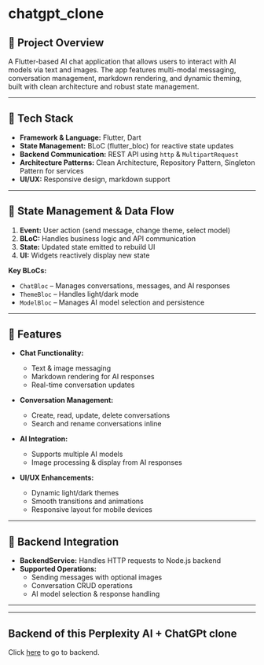 # chatgpt_clone

## 📌 Project Overview
A Flutter-based AI chat application that allows users to interact with AI models via text and images. The app features multi-modal messaging, conversation management, markdown rendering, and dynamic theming, built with clean architecture and robust state management.

---

## 🚀 Tech Stack

- **Framework & Language:** Flutter, Dart  
- **State Management:** BLoC (flutter_bloc) for reactive state updates  
- **Backend Communication:** REST API using `http` & `MultipartRequest`  
- **Architecture Patterns:** Clean Architecture, Repository Pattern, Singleton Pattern for services  
- **UI/UX:** Responsive design, markdown support

---

## 🔄 State Management & Data Flow

1. **Event:** User action (send message, change theme, select model)  
2. **BLoC:** Handles business logic and API communication  
3. **State:** Updated state emitted to rebuild UI  
4. **UI:** Widgets reactively display new state  

**Key BLoCs:**  
- `ChatBloc` – Manages conversations, messages, and AI responses  
- `ThemeBloc` – Handles light/dark mode  
- `ModelBloc` – Manages AI model selection and persistence  

---

## 📱 Features

- **Chat Functionality:**  
  - Text & image messaging  
  - Markdown rendering for AI responses  
  - Real-time conversation updates  

- **Conversation Management:**  
  - Create, read, update, delete conversations  
  - Search and rename conversations inline  

- **AI Integration:**  
  - Supports multiple AI models  
  - Image processing & display from AI responses  

- **UI/UX Enhancements:**  
  - Dynamic light/dark themes  
  - Smooth transitions and animations  
  - Responsive layout for mobile devices  

---

## 🔌 Backend Integration

- **BackendService:** Handles HTTP requests to Node.js backend  
- **Supported Operations:**  
  - Sending messages with optional images  
  - Conversation CRUD operations  
  - AI model selection & response handling  

---


---

## Backend of this Perplexity AI + ChatGPt clone

Click [here](https://github.com/tushar11kh/perplexiity_chatgpt_clone_backend) to go to backend.